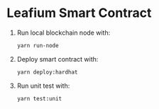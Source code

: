 # Leafium Smart Contract

1. Run local blockchain node with:
    ```sh
    yarn run-node
    ```
2. Deploy smart contract with:
    ```sh
    yarn deploy:hardhat
    ```
3. Run unit test with:
    ```sh
    yarn test:unit
    ```
